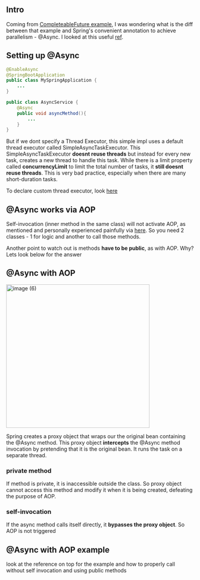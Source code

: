 ## Intro
Coming from [CompleteableFuture example](https://github.com/brian6484/CSKnowledge/blob/main/Language/Java/CompleteableFuture%20example%20.md),
I was wondering what is the diff between that example and Spring's convenient annotation to achieve parallelism - @Async.
I looked at this useful [ref](https://velog.io/@think2wice/Spring-Async-Thread-Pool%EC%97%90-%EB%8C%80%ED%95%98%EC%97%AC-Async).

## Setting up @Async
```java
@EnableAsync
@SpringBootApplication
public class MySpringApplication {
	...
}

public class AsyncService {
	@Async
    public void asyncMethod(){
    	...
    }
}
```

But if we dont specify a Thread Executor, this simple impl uses a default thread executor called SimpleAsyncTaskExecutor. This SimpleAsyncTaskExecutor **doesnt reuse threads** but instead for every new task, creates a new thread to handle this task. While there is a limit property called **concurrencyLimit** to limit the total number of tasks, it **still doesnt reuse threads**. This is very bad practice, especially when there are many short-duration tasks.

To declare custom thread executor, look [here](https://velog.io/@think2wice/Spring-Async-Thread-Pool%EC%97%90-%EB%8C%80%ED%95%98%EC%97%AC)

## @Async works via AOP
Self-invocation (inner method in the same class) will not activate AOP, as mentioned and personally experienced painfully via [here](https://github.com/brian6484/CSKnowledge/blob/main/Backend/Spring/AOP/AOP%26Transactional%20pitfall.md).
So you need 2 classes - 1 for logic and another to call those methods. 

Another point to watch out is methods **have to be public**, as with AOP. Why? Lets look below for the answer

## @Async with AOP
<img width="385" alt="image (6)" src="https://github.com/brian6484/CSKnowledge/assets/56388433/6c6e8eb9-4403-43b4-b92d-7996f7d18432">

Spring creates a proxy object that wraps our the original bean containing the @Async method. This proxy object **intercepts** the @Async method invocation by pretending that it is the original bean. It runs the task on a separate thread.

### private method
If method is private, it is inaccessible outside the class. So proxy object cannot access this method and modify it when it is being created, defeating the purpose of AOP.

### self-invocation
If the async method calls itself directly, it **bypasses the proxy object**. So AOP is not triggered

## @Async with AOP example
look at the reference on top for the example and how to properly call without self invocation and using public methods


